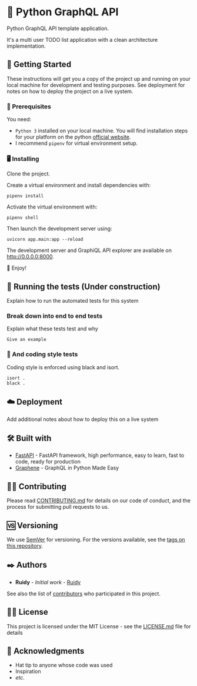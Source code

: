 # 🐍 Python GraphQL API 

Python GraphQL API template application.

It's a multi user TODO list application with a clean architecture implementation.

## 🚀 Getting Started

These instructions will get you a copy of the project up and running on your local machine for development and testing purposes. See deployment for notes on how to deploy the project on a live system.

### 💼 Prerequisites

You need: 
- `Python 3` installed on your local machine. You will find installation steps for your platform on the
 python [official website](https://www.python.org/downloads/).
- I recommend `pipenv` for virtual environment setup.

### 🖥 Installing

Clone the project.

Create a virtual environment and install dependencies with:
```shell script
pipenv install
```

Activate the virtual environment with:
```shell script
pipenv shell
```

Then launch the development server using:
```shell script
uvicorn app.main:app --reload
```
The development server and GraphiQL API explorer are available on  http://0.0.0.0:8000. 

🎉 Enjoy!

## 🧪 Running the tests (Under construction)

Explain how to run the automated tests for this system

### Break down into end to end tests

Explain what these tests test and why

```shell script
Give an example
```

### 💅 And coding style tests

Coding style is enforced using black and isort. 

```shell script
isort .
black .
```

## ☁️ Deployment

Add additional notes about how to deploy this on a live system

## 🛠 Built with

- [FastAPI](https://fastapi.tiangolo.com/) - FastAPI framework, high performance, easy to learn, fast to code, ready for production
- [Graphene](https://graphene-python.org/) - GraphQL in Python Made Easy

## 👩‍💻 Contributing

Please read [CONTRIBUTING.md](CONTRIBUTING.md) for details on our code of conduct, and the process for submitting pull requests to us.

## 🆚 Versioning

We use [SemVer](http://semver.org/) for versioning. For the versions available, see the [tags on this repository](https://github.com/rjNemo/project/tags).

## ✒️ Authors

- **Ruidy** - _Initial work_ - [Ruidy](https://github.com/rjNemo)

See also the list of [contributors](https://github.com/rjNemo/project/contributors) who participated in this project.

## 👩‍⚖️ License

This project is licensed under the MIT License - see the [LICENSE.md](LICENSE.md) file for details

## 🤗 Acknowledgments

- Hat tip to anyone whose code was used
- Inspiration
- _etc._
